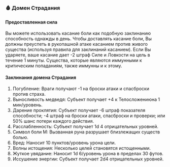 ### 🩸 Домен Страдания
#### Предоставленная сила
Вы можете использовать касание боли как подобную заклинанию способность однажды в день.
Чтобы доставлять касание боли, Вы должны преуспеть в рукопашной атаке касанием против живого существа (используя
правила для заклинаний касанием). Если Вы ударяете, ваше касание дает -2 штраф Силе и Ловкости на цель в течение 1
минуты. Существа, которые являются иммунными к критическим попаданиям, также иммунны и к этому.
#### Заклинания домена Страдания
1. Погубление: Враги получают -1 на броски атаки и спасброски против страха.
2. Выносливость медведя: Субъект получает +4 к Телосложениюна 1 мин/уровень.
3. Дарение проклятия: Субъект получает -6 штраф показателя способности; -4 штраф на броски атаки, спасброски и проверки; или 50% шанс потери каждого действия.
4. Расслабленность: Субъект получает 1d 4 отрицательных уровней.
5. Символ боли М: Вызванная руна разрушает близлежащих существ болью.
6. Вред: Наносит 10 пунктов/уровень урона цели.
7. Волны истощения: Несколько целей становятся истощенными.
8. Жуткое увядание: Наносит 1d 6/уровень урона в пределах 30 футов.
9. Иссушение энергии: Субъект получает 2d4 отрицательных уровней.
